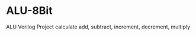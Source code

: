 # ALU-8Bit
ALU Verilog Project calculate add, subtract, increment, decrement, multiply 

<img src="/Picture/1.png" alt="">


<img src="/Picture/2.JPG" alt="">


<img src="/Picture/3.JPG" alt="">
